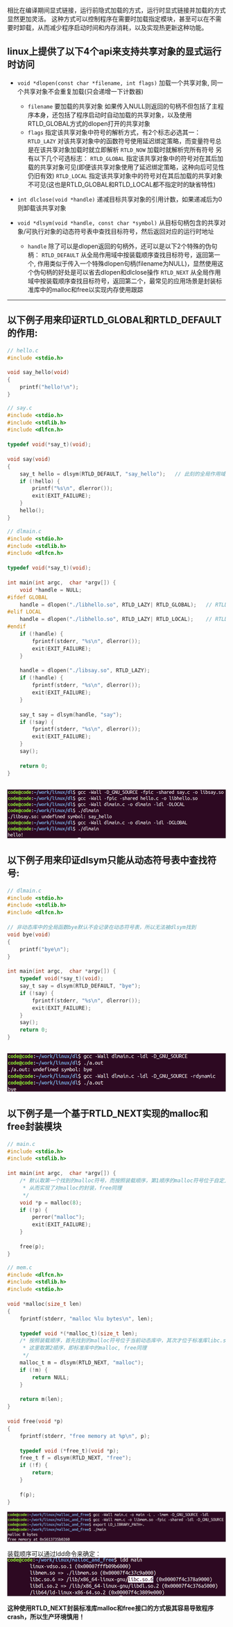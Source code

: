 相比在编译期间显式链接，运行前隐式加载的方式，运行时显式链接并加载的方式显然更加灵活。
这种方式可以控制程序在需要时加载指定模块，甚至可以在不需要时卸载，从而减少程序启动时间和内存消耗，以及实现热更新这种功能。

## linux上提供了以下4个api来支持共享对象的显式运行时访问

* `void *dlopen(const char *filename, int flags)`   加载一个共享对象, 同一个共享对象不会重复加载(只会递增一下计数器)
    * `filename`  要加载的共享对象
    如果传入NULL则返回的句柄不但包括了主程序本身，还包括了程序启动时自动加载的共享对象，以及使用RTLD_GLOBAL方式的dlopen打开的共享对象
    * `flags`     指定该共享对象中符号的解析方式，有2个标志必选其一：
        `RTLD_LAZY` 对该共享对象中的函数符号使用延迟绑定策略，而变量符号总是在该共享对象加载时就立即解析
        `RTLD_NOW` 加载时就解析完所有符号
    另有以下几个可选标志：
        `RTLD_GLOBAL` 指定该共享对象中的符号对在其后加载的共享对象可见(即便该共享对象使用了延迟绑定策略，这种向后可见性仍旧有效)
        `RTLD_LOCAL` 指定该共享对象中的符号对在其后加载的共享对象不可见(这也是RTLD_GLOBAL和RTLD_LOCAL都不指定时的缺省特性)
* `int dlclose(void *handle)`   递减目标共享对象的引用计数，如果递减后为0则卸载该共享对象
  
* `void *dlsym(void *handle, const char *symbol)`   从目标句柄包含的共享对象/可执行对象的动态符号表中查找目标符号，然后返回对应的运行时地址
    * `handle`  除了可以是dlopen返回的句柄外，还可以是以下2个特殊的伪句柄：
        `RTLD_DEFAULT` 从全局作用域中按装载顺序查找目标符号，返回第一个, 作用类似于传入一个特殊dlopen句柄(filename为NULL)，显然使用这个伪句柄的好处是可以省去dlopen和dlclose操作
        `RTLD_NEXT` 从全局作用域中按装载顺序查找目标符号，返回第二个，最常见的应用场景是封装标准库中的malloc和free以实现内存使用跟踪

---

## 以下例子用来印证RTLD_GLOBAL和RTLD_DEFAULT的作用:
``` c
// hello.c
#include <stdio.h>

void say_hello(void)
{
    printf("hello!\n");
}
```
``` c
// say.c
#include <stdio.h>
#include <stdlib.h>
#include <dlfcn.h>

typedef void(*say_t)(void);

void say(void)
{
    say_t hello = dlsym(RTLD_DEFAULT, "say_hello");   // 此刻的全局作用域中包含了事先使用RTLD_GLOBAL方式的dlopen打开的libhello.so
    if (!hello) {
        printf("%s\n", dlerror());
        exit(EXIT_FAILURE);
    }
    hello();
}
```
``` c
// dlmain.c
#include <stdio.h>
#include <stdlib.h>
#include <dlfcn.h>

typedef void(*say_t)(void);

int main(int argc,  char *argv[]) {
    void *handle = NULL;
#ifdef GLOBAL
    handle = dlopen("./libhello.so", RTLD_LAZY| RTLD_GLOBAL);   // RTLD_GLOBAL使得libhello.so动态符号表中的符号对后续加载的共享对象可见
#elif LOCAL
    handle = dlopen("./libhello.so", RTLD_LAZY| RTLD_LOCAL);    // RTLD_LOCAL使得libhello.so中的符号对后续加载的共享对象不可见
#endif
    if (!handle) {
        fprintf(stderr, "%s\n", dlerror());
        exit(EXIT_FAILURE);
    }

    handle = dlopen("./libsay.so", RTLD_LAZY);
    if (!handle) {
        fprintf(stderr, "%s\n", dlerror());
        exit(EXIT_FAILURE);
    }

    say_t say = dlsym(handle, "say");
    if (!say) {
        fprintf(stderr, "%s\n", dlerror());
        exit(EXIT_FAILURE);
    }
    say();

    return 0;
}
```
![result](https://raw.githubusercontent.com/code1988/pictures/master/2020-01-18%2014-57-15%20%E7%9A%84%E5%B1%8F%E5%B9%95%E6%88%AA%E5%9B%BE.png)
---
## 以下例子用来印证dlsym只能从动态符号表中查找符号:
``` c
// dlmain.c
#include <stdio.h>
#include <stdlib.h>
#include <dlfcn.h>

// 非动态库中的全局函数bye默认不会记录在动态符号表，所以无法被dlsym找到
void bye(void)
{
    printf("bye\n");
}

int main(int argc,  char *argv[]) {
    typedef void(*say_t)(void);
    say_t say = dlsym(RTLD_DEFAULT, "bye");
    if (!say) {
        fprintf(stderr, "%s\n", dlerror());
        exit(EXIT_FAILURE);
    }
    say();
    return 0;
}
```

![result](https://raw.githubusercontent.com/code1988/pictures/master/2020-01-18%2014-17-33%20%E7%9A%84%E5%B1%8F%E5%B9%95%E6%88%AA%E5%9B%BE.png)
---
## 以下例子是一个基于RTLD_NEXT实现的malloc和free封装模块
``` c
// main.c
#include <stdio.h>
#include <stdlib.h>

int main(int argc,  char *argv[]) {
    /* 默认取第一个找到的malloc符号，而按照装载顺序，第1顺序的malloc符号位于自定义的libmem.so库中
     * 从而实现了对malloc的封装，free同理
     */
    void *p = malloc(8);
    if (!p) {
        perror("malloc");
        exit(EXIT_FAILURE);
    }

    free(p);
}
```
``` c
// mem.c
#include <dlfcn.h>
#include <stdlib.h>
#include <stdio.h>

void *malloc(size_t len)
{
    fprintf(stderr, "malloc %lu bytes\n", len);

    typedef void *(*malloc_t)(size_t len);
    /* 按照装载顺序，首先找到的malloc符号位于当前动态库中，其次才位于标准库libc.so.6中
     * 这里取第2顺序，即标准库中的malloc, free同理
     */
    malloc_t m = dlsym(RTLD_NEXT, "malloc");    
    if (!m) {
        return NULL;
    }

    return m(len);
}

void free(void *p)
{
    fprintf(stderr, "free memory at %p\n", p);

    typedef void (*free_t)(void *p);
    free_t f = dlsym(RTLD_NEXT, "free");
    if (!f) {
        return;
    }

    f(p);
}
```
![result](https://raw.githubusercontent.com/code1988/pictures/master/2020-01-19%2023-19-44%20%E7%9A%84%E5%B1%8F%E5%B9%95%E6%88%AA%E5%9B%BE.png)

装载顺序可以通过ldd命令来确定：
![order](https://raw.githubusercontent.com/code1988/pictures/master/2020-01-19%2023-34-35%20%E7%9A%84%E5%B1%8F%E5%B9%95%E6%88%AA%E5%9B%BE.png)


**这种使用RTLD_NEXT封装标准库malloc和free接口的方式极其容易导致程序crash，所以生产环境慎用！**
